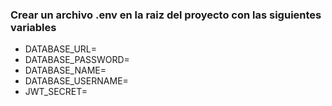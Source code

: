 ### Crear un archivo .env en la raiz del proyecto con las siguientes variables
- DATABASE_URL=
- DATABASE_PASSWORD=
- DATABASE_NAME=
- DATABASE_USERNAME=
- JWT_SECRET=
